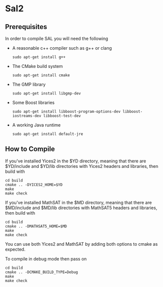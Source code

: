 # Sal2

## Prerequisites

In order to compile SAL you will need the following

* A reasonable c++ compiler such as g++ or clang

    ```
    sudo apt-get install g++
    ```

* The CMake build system 

    ```
    sudo apt-get install cmake
    ```


* The GMP library

    ```
    sudo apt-get install libgmp-dev
    ```

* Some Boost libraries

    ```
    sudo apt-get install libboost-program-options-dev libboost-iostreams-dev libboost-test-dev
    ```
    
* A working Java runtime 

    ```
    sudo apt-get install default-jre
    ```

## How to Compile

If you've installed Yices2 in the $YD directory, meaning that there are 
$YD/include and $YD/lib directories with Yices2 headers and libraries, then
build with 

    cd build
    cmake .. -DYICES2_HOME=$YD
    make
    make check

If you've installed MathSAT in the $MD directory, meaning that there are 
$MD/include and $MD/lib directories with MathSAT5 headers and libraries, then 
build with

    cd build
    cmake .. -DMATHSAT5_HOME=$MD
    make
    make check
   
You can use both Yices2 and MathSAT by adding both options to cmake as expected.

To compile in debug mode then pass on

    cd build
    cmake .. -DCMAKE_BUILD_TYPE=Debug
    make
    make check
